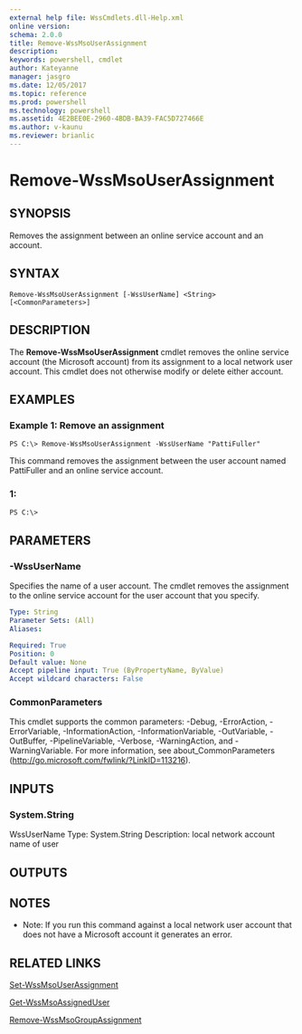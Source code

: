 ```yaml
---
external help file: WssCmdlets.dll-Help.xml
online version: 
schema: 2.0.0
title: Remove-WssMsoUserAssignment
description: 
keywords: powershell, cmdlet
author: Kateyanne
manager: jasgro
ms.date: 12/05/2017
ms.topic: reference
ms.prod: powershell
ms.technology: powershell
ms.assetid: 4E2BEE0E-2960-4BDB-BA39-FAC5D727466E
ms.author: v-kaunu
ms.reviewer: brianlic
---
```


# Remove-WssMsoUserAssignment

## SYNOPSIS
Removes the assignment between an online service account and an account.

## SYNTAX

```
Remove-WssMsoUserAssignment [-WssUserName] <String> [<CommonParameters>]
```

## DESCRIPTION
The **Remove-WssMsoUserAssignment** cmdlet removes the online service account (the Microsoft account) from its assignment to a local network user account.
This cmdlet does not otherwise modify or delete either account.

## EXAMPLES

### Example 1: Remove an assignment
```
PS C:\> Remove-WssMsoUserAssignment -WssUserName "PattiFuller"
```

This command removes the assignment between the user account named PattiFuller and an online service account.

### 1:
```
PS C:\>
```

## PARAMETERS

### -WssUserName
Specifies the name of a user account.
The cmdlet removes the assignment to the online service account for the user account that you specify.

```yaml
Type: String
Parameter Sets: (All)
Aliases: 

Required: True
Position: 0
Default value: None
Accept pipeline input: True (ByPropertyName, ByValue)
Accept wildcard characters: False
```

### CommonParameters
This cmdlet supports the common parameters: -Debug, -ErrorAction, -ErrorVariable, -InformationAction, -InformationVariable, -OutVariable, -OutBuffer, -PipelineVariable, -Verbose, -WarningAction, and -WarningVariable. For more information, see about_CommonParameters (http://go.microsoft.com/fwlink/?LinkID=113216).

## INPUTS

### System.String
WssUserName
Type: System.String
Description: local network account name of user

## OUTPUTS

## NOTES
* Note: If you run this command against a local network user account that does not have a Microsoft account it generates an error.

## RELATED LINKS

[Set-WssMsoUserAssignment](./Set-WssMsoUserAssignment.md)

[Get-WssMsoAssignedUser](./Get-WssMsoAssignedUser.md)

[Remove-WssMsoGroupAssignment](./Remove-WssMsoGroupAssignment.md)

